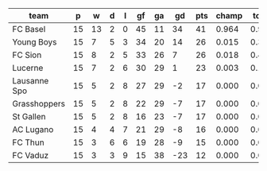 |     team     | p  | w  | d | l | gf | ga | gd  | pts | champ | top2  | top3  | top4  |  5-7  | bot4  | bot3  | bot2  |
|--------------|----|----|---|---|----|----|-----|-----|-------|-------|-------|-------|-------|-------|-------|-------|
| FC Basel     | 15 | 13 | 2 | 0 | 45 | 11 |  34 |  41 | 0.964 | 0.995 | 1.000 | 1.000 | 0.000 | 0.000 | 0.000 | 0.000|
| Young Boys   | 15 |  7 | 5 | 3 | 34 | 20 |  14 |  26 | 0.015 | 0.382 | 0.703 | 0.873 | 0.120 | 0.022 | 0.008 | 0.002|
| FC Sion      | 15 |  8 | 2 | 5 | 33 | 26 |   7 |  26 | 0.018 | 0.431 | 0.730 | 0.886 | 0.108 | 0.017 | 0.005 | 0.002|
| Lucerne      | 15 |  7 | 2 | 6 | 30 | 29 |   1 |  23 | 0.003 | 0.143 | 0.367 | 0.655 | 0.305 | 0.087 | 0.041 | 0.015|
| Lausanne Spo | 15 |  5 | 2 | 8 | 27 | 29 |  -2 |  17 | 0.000 | 0.026 | 0.097 | 0.254 | 0.558 | 0.333 | 0.188 | 0.089|
| Grasshoppers | 15 |  5 | 2 | 8 | 22 | 29 |  -7 |  17 | 0.000 | 0.011 | 0.041 | 0.122 | 0.505 | 0.551 | 0.373 | 0.211|
| St Gallen    | 15 |  5 | 2 | 8 | 16 | 23 |  -7 |  17 | 0.000 | 0.004 | 0.016 | 0.050 | 0.378 | 0.735 | 0.572 | 0.378|
| AC Lugano    | 15 |  4 | 4 | 7 | 21 | 29 |  -8 |  16 | 0.000 | 0.007 | 0.029 | 0.092 | 0.470 | 0.617 | 0.438 | 0.262|
| FC Thun      | 15 |  3 | 6 | 6 | 19 | 28 |  -9 |  15 | 0.000 | 0.003 | 0.016 | 0.059 | 0.393 | 0.724 | 0.548 | 0.351|
| FC Vaduz     | 15 |  3 | 3 | 9 | 15 | 38 | -23 |  12 | 0.000 | 0.000 | 0.002 | 0.010 | 0.162 | 0.913 | 0.828 | 0.691|
